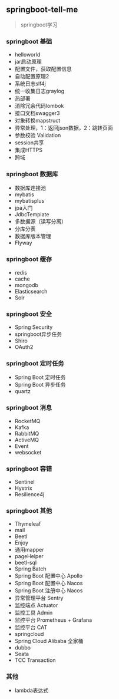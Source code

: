 ## springboot-tell-me
> springboot学习

### springboot 基础
* helloworld
* jar启动原理
* 配置文件，获取配置信息
* 自动配置原理2
* 系统日志slf4j
* 统一收集日志graylog
* 热部署
* 消除冗余代码lombok
* 接口文档swagger3
* 对象转换mapstruct
* 异常处理，1：返回json数据，2：跳转页面
* 参数校验 Validation
* session共享
* 集成HTTPS
* 跨域

### springboot 数据库
* 数据库连接池
* mybatis
* mybatisplus
* jpa入门
* JdbcTemplate
* 多数据源（读写分离）
* 分库分表
* 数据库版本管理
* Flyway

### springboot 缓存
* redis
* cache
* mongodb
* Elasticsearch
* Solr

### springboot 安全
* Spring Security
* springboot异步任务
* Shiro
* OAuth2

### springboot 定时任务
* Spring Boot 定时任务
* Spring Boot 异步任务
* quartz

### springboot 消息
* RocketMQ
* Kafka
* RabbitMQ
* ActiveMQ
* Event
* websocket

### springboot 容错
* Sentinel
* Hystrix
* Resilience4j

### springboot 其他
* Thymeleaf 
* mail
* Beetl 
* Enjoy 
* 通用mapper
* pageHelper
* beetl-sql
* Spring Batch
* Spring Boot 配置中心 Apollo
* Spring Boot 配置中心 Nacos
* Spring Boot 注册中心 Nacos
* 异常管理平台 Sentry
* 监控端点 Actuator
* 监控工具 Admin
* 监控平台 Prometheus + Grafana
* 监控平台 CAT
* springcloud
* Spring Cloud Alibaba 全家桶
* dubbo
* Seata
* TCC Transaction

### 其他
* lambda表达式
